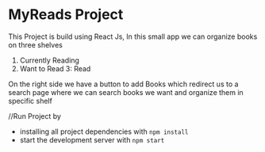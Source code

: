 # MyReads Project

This Project is build using React Js, In this small app we can organize books on three shelves 
 1. Currently Reading
 2. Want to Read 
 3: Read

On the right side we have a button to add Books which redirect us to a search page where we can search books we want and organize them in specific shelf


//Run Project by
* installing all project dependencies with `npm install`
* start the development server with `npm start`


